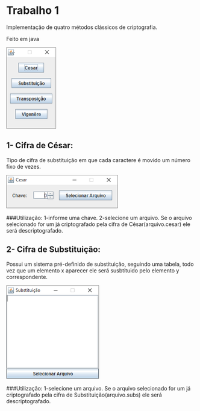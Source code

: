 # Trabalho 1
Implementação de quatro métodos clássicos de criptografia.

Feito em java

![Alt tag](https://raw.githubusercontent.com/liposo/sas/master/Trabalho%201/img/menu.PNG)

## 1- Cifra de César:
Tipo de cifra de substituição em que cada caractere é movido um número fixo de vezes.

![Alt tag](https://raw.githubusercontent.com/liposo/sas/master/Trabalho%201/img/cesar.PNG)

###Utilização:
    1-informe uma chave.
    2-selecione um arquivo.
  Se o arquivo selecionado for um já criptografado pela cifra de César(arquivo.cesar) ele será descriptografado.

## 2- Cifra de Substituição:
Possui um sistema pré-definido de substituição, seguindo uma tabela, todo vez que um elemento x aparecer ele será susbtituido pelo
elemento y correspondente.

![Alt tag](https://raw.githubusercontent.com/liposo/sas/master/Trabalho%201/img/subs.PNG)

###Utilização:
    1-selecione um arquivo.
  Se o arquivo selecionado for um já criptografado pela cifra de Substituição(arquivo.subs) ele será descriptografado.
